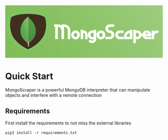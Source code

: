 <br><img src=/img/mongoscaper.png><br>
# Quick Start
MongoScraper is a powerful MongoDB interpreter that can manipulate objects and interfere with a remote connection 
## Requirements
First install the requirements to not miss the external libraries 
```python3
pip3 install -r requirements.txt
```
